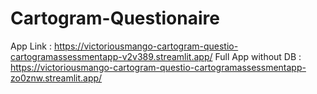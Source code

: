 # Cartogram-Questionaire

App Link : https://victoriousmango-cartogram-questio-cartogramassessmentapp-v2v389.streamlit.app/
Full App without DB : https://victoriousmango-cartogram-questio-cartogramassessmentapp-zo0znw.streamlit.app/
